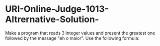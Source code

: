 # URI-Online-Judge-1013-Altrernative-Solution-
Make a program that reads 3 integer values and present the greatest one followed by the message "eh o maior". Use the following formula:
